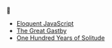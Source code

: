 :open_book:
* [Eloquent JavaScript](https://eloquentjavascript.net) 
* [The Great Gastby](https://www.amazon.com/Great-Gatsby-Notebook-Journal/dp/1796887846/ref=sr_1_2?hvadid=326672574667&hvdev=c&hvlocphy=9021727&hvnetw=g&hvpos=1t1&hvqmt=b&hvrand=2400144110109027606&hvtargid=kwd-804258413662&hydadcr=10026_9772444&keywords=paperback+the+great+gatsby&qid=1567739154&s=gateway&sr=8-2)
* [One Hundred Years of Solitude]()
